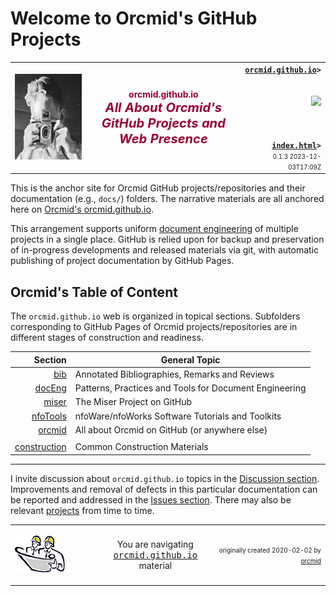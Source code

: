 <!-- index.md 0.1.3                 UTF-8                         2023-12-03
     ----1----|----2----|----3----|----4----|----5----|----6----|----7----|--*
     -->
# Welcome to Orcmid's GitHub Projects

<table border="0" width="100%">
  <tr>
    <td width="25%" align="left" height="6">
        <a href="./" target="_top">
           <img border="0" src="images/F56xx04-SelfPortrait2-logo.png"
                width="172" height="137"
                alt="Self Portrait 2 - photographer in mirror"
                longdesc="An early selfie taken with my first SLR, a Praktika"
                />
        </a>
    </td>
    <td width="50%" height="6">
      <p align="center"><strong><font color="#990033">orcmid.github.io<br /><big><big><em>
		All About Orcmid's GitHub Projects and Web Presence</em></big></big></font></strong>
      </p>
    </td>
    <td width="25%" valign="middle" align="right">
      <b><code><a href="./" target="top">orcmid.github.io</a>&gt;
      </code></b>
      <br /><br />
      <a href="https://clustrmaps.com/site/1bw9w" title="Visit tracker">
            <img src="//www.clustrmaps.com/map_v2.png?d=3-2eQV4fOuelVHp_YtztZ0hl9Uj4ei9zLKw_nRgCgyM&cl=ffffff" />
      </a>
      <br /><br />
      <b><code>
         <a href="index.html" target="_top">index.html</a>&gt;</code></b>
      <br />
      <small><small>
        0.1.3 2023-12-03T17:09Z<!-- MAINTAIN THIS MANUALLY -->
      </small></small>
      </td>
  </tr>
</table>

This is the anchor site for Orcmid GitHub projects/repositories and
their documentation (e.g., `docs/`) folders.  The narrative materials are all
anchored here on
[Orcmid's orcmid.github.io](https://github.com/orcmid/orcmid.github.io).

This arrangement supports uniform [document engineering](doceng/) of multiple
projects in a single place.  GitHub is relied upon for backup and preservation
of in-progress developments and released materials via git, with automatic
publishing of project documentation by GitHub Pages.

## Orcmid's Table of Content

The `orcmid.github.io` web is organized in topical sections. Subfolders
corresponding to GitHub Pages of Orcmid projects/repositories are in different
stages of construction and readiness.

| **Section** |  **General Topic** |
|   --:       |  ---               |
| [bib](bib/) | Annotated Bibliographies, Remarks and Reviews |
| [docEng](docEng/) | Patterns, Practices and Tools for Document Engineering |
| [miser](miser/) | The Miser Project on GitHub |
| [nfoTools](nfoTools/) | nfoWare/nfoWorks Software Tutorials and Toolkits|
| [orcmid](orcmid/) | All about Orcmid on GitHub (or anywhere else)|
| | |
| [construction](construction/) | Common Construction Materials |

----

I invite discussion about `orcmid.github.io` topics in the
[Discussion section](https://github.com/orcmid/orcmid.github.io/discussions).
Improvements and removal of defects in this particular documentation can be
reported and addressed in the
[Issues section](https://github.com/orcmid/orcmid.github.io/issues).  There
may also be relevant
[projects](https://github.com/orcmid/orcmid.github.io/projects)
from time to time.

<table border="0" cellspacing="3" width="100%">
  <tr>
    <td width="29%">
      <p>
		<a href="index.htm">
		<img border="0" src="images/hardhat-thumb.gif" width="80" height="60" alt="Construction Zone (Hard Hat Area)"></a></p>
    </td>
    <td width="34%" valign="middle" align="center">
      You are navigating <a href="./"><tt>orcmid.github.io</tt></a> material
    </td>
    <td width="37%">
      <p align="right"><font size="-2">originally created 2020-02-02 by
		<a href="orcmid/">orcmid</a></font></p>
    </td>
  </tr>
</table>
<!--
      0.1.3 2023-12-03T17:09Z Still struggling to get the working just right
      0.1.2 2023-12-03T16:20Z More wordsmithing
      0.1.1 2023-12-01T20:55Z Touch-ups
      0.1.0 2023-12-01T20:07Z Convert to hybrid form, touch-up
      0.0.8 2023-11-26T01:07Z Add bib/ entry
      0.0.7 2023-08-30T03:51Z Rename from README.md and smooth over
      0.0.6 2023-08-28T16:42Z Clarify what and where of this material
      0.0.5 2023-08-28T16:27Z Reflect some ponderings/musings
      0.0.4 2023-08-18T02:41Z Add orcmid/ as a local section here
      0.0.3 2023-08-18T02:10Z Correct link to projects (issue #2)
      0.0.2 2023-08-18T00:33Z touch-ups
      0.0.1 2023-08-17T16:59Z updated placeholder to introduce how this all
            fits with GitHub Pages at <https://orcmid.github.io>.  Borrowed
            from nfoTools/docs/index.md 0.0.12
      0.0.0 2020-02-22 Initial Commit

      -->

